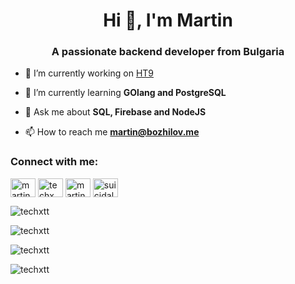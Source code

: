 <h1 align="center">Hi 👋, I'm Martin</h1>
<h3 align="center">A passionate backend developer from Bulgaria</h3>

- 🔭 I’m currently working on [HT9](https://github.com/hacktues-9)

- 🌱 I’m currently learning **GOlang and PostgreSQL**

- 💬 Ask me about **SQL, Firebase and NodeJS**

- 📫 How to reach me **martin@bozhilov.me**

<h3 align="left">Connect with me:</h3>
<p align="left">
<a href="https://www.linkedin.com/in/martin-bozhilov-796a6b225/" target="blank"><img align="center" src="https://raw.githubusercontent.com/rahuldkjain/github-profile-readme-generator/master/src/images/icons/Social/linked-in-alt.svg" alt="martin bozhilov" height="30" width="40" /></a>
<a href="https://stackoverflow.com/users/8888733/techx" target="blank"><img align="center" src="https://raw.githubusercontent.com/rahuldkjain/github-profile-readme-generator/master/src/images/icons/Social/stack-overflow.svg" alt="techx" height="30" width="40" /></a>
<a href="https://www.facebook.com/MBozhilov/" target="blank"><img align="center" src="https://raw.githubusercontent.com/rahuldkjain/github-profile-readme-generator/master/src/images/icons/Social/facebook.svg" alt="martin borislav bozhilov" height="30" width="40" /></a>
<a href="https://instagram.com/suicidal_programmer" target="blank"><img align="center" src="https://raw.githubusercontent.com/rahuldkjain/github-profile-readme-generator/master/src/images/icons/Social/instagram.svg" alt="suicidal_programmer" height="30" width="40" /></a>
</p>

<p><img align="center" src="https://github-readme-stats.vercel.app/api?username=techxtt&show_icons=true&locale=en&theme=dark" alt="techxtt" /></p>

<p><img align="center" src="https://github-readme-streak-stats.herokuapp.com/?user=techxtt&theme=dark" alt="techxtt" /></p>

<p><img align="center" src="https://github-readme-stats.vercel.app/api/top-langs?username=techxtt&show_icons=true&locale=en&layout=compact&theme=dark" alt="techxtt" /></p>

<p align="left"> <img src="https://komarev.com/ghpvc/?username=techxtt&label=Profile%20views&color=0e75b6&style=flat" alt="techxtt" /> </p>
